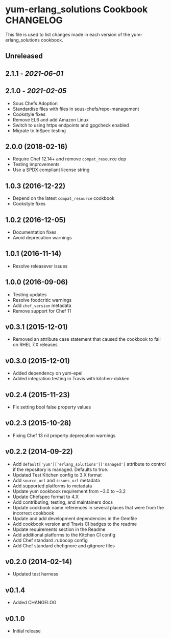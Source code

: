 # yum-erlang_solutions Cookbook CHANGELOG

This file is used to list changes made in each version of the yum-erlang_solutions cookbook.

## Unreleased

## 2.1.1 - *2021-06-01*

## 2.1.0 - *2021-02-05*

- Sous Chefs Adoption
- Standardise files with files in sous-chefs/repo-management
- Cookstyle fixes
- Remove EL6 and add Amazon Linux
- Switch to using https endpoints and gpgcheck enabled
- Migrate to InSpec testing

## 2.0.0 (2018-02-16)

- Require Chef 12.14+ and remove `compat_resourc`e dep
- Testing improvements
- Use a SPDX compliant license string

## 1.0.3 (2016-12-22)

- Depend on the latest `compat_resource` cookbook
- Cookstyle fixes

## 1.0.2 (2016-12-05)

- Documentation fixes
- Avoid deprecation warnings

## 1.0.1 (2016-11-14)

- Resolve releasever issues

## 1.0.0 (2016-09-06)

- Testing updates
- Resolve foodcritic warnings
- Add `chef_version` metadata
- Remove support for Chef 11

## v0.3.1 (2015-12-01)

- Removed an attribute case statement that caused the cookbook to fail on RHEL 7.X releases

## v0.3.0 (2015-12-01)

- Added dependency on yum-epel
- Added integration testing in Travis with kitchen-dokken

## v0.2.4 (2015-11-23)

- Fix setting bool false property values

## v0.2.3 (2015-10-28)

- Fixing Chef 13 nil property deprecation warnings

## v0.2.2 (2014-09-22)

- Add `default['yum']['erlang_solutions']['managed']` attribute to control if the repository is managed. Defaults to true.
- Updated Test Kitchen config to 3.X format
- Add `source_url` and `issues_url` metadata
- Add supported platforms to metadata
- Update yum cookbook requirement from ~3.0 to ~3.2
- Update Chefspec format to 4.X
- Add contributing, testing, and maintainers docs
- Update cookbook name references in several places that were from the incorrect cookbook
- Update and add development dependencies in the Gemfile
- Add cookbook version and Travis CI badges to the readme
- Update requirements section in the Readme
- Add additional platforms to the Kitchen CI config
- Add Chef standard .rubocop config
- Add Chef standard chefignore and gitgnore files

## v0.2.0 (2014-02-14)

- Updated test harness

## v0.1.4

- Added CHANGELOG

## v0.1.0

- Initial release
